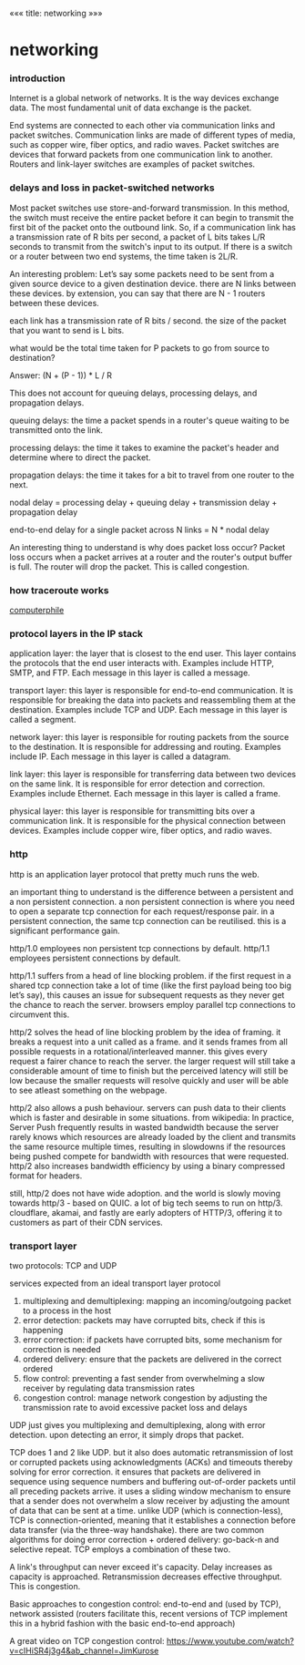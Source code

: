 «««
title: networking
»»»

# networking

### introduction

Internet is a global network of networks. It is the way devices exchange data. The most fundamental unit of data exchange is the packet.

End systems are connected to each other via communication links and packet switches. Communication links are made of different types of media, such as copper wire, fiber optics, and radio waves. Packet switches are devices that forward packets from one communication link to another. Routers and link-layer switches are examples of packet switches.

### delays and loss in packet-switched networks

Most packet switches use store-and-forward transmission. In this method, the switch must receive the entire packet before it can begin to transmit the first bit of the packet onto the outbound link. So, if a communication link has a transmission rate of R bits per second, a packet of L bits takes L/R seconds to transmit from the switch's input to its output. If there is a switch or a router between two end systems, the time taken is 2L/R.

An interesting problem:
Let’s say some packets need to be sent from a given source device to a given destination device. there are N links between these devices. by extension, you can say that there are N - 1 routers between these devices. 

each link has a transmission rate of R bits / second. the size of the packet that you want to send is L bits. 

what would be the total time taken for P packets to go from source to destination?

Answer: (N + (P - 1)) * L / R

This does not account for queuing delays, processing delays, and propagation delays.

queuing delays: the time a packet spends in a router's queue waiting to be transmitted onto the link.

processing delays: the time it takes to examine the packet's header and determine where to direct the packet.

propagation delays: the time it takes for a bit to travel from one router to the next.

nodal delay = processing delay + queuing delay + transmission delay + propagation delay

end-to-end delay for a single packet across N links = N * nodal delay

An interesting thing to understand is why does packet loss occur? Packet loss occurs when a packet arrives at a router and the router's output buffer is full. The router will drop the packet. This is called congestion.

### how traceroute works

[computerphile](https://www.youtube.com/watch?v=75yKT3OuE44&ab_channel=Computerphile)

### protocol layers in the IP stack

application layer: the layer that is closest to the end user. This layer contains the protocols that the end user interacts with. Examples include HTTP, SMTP, and FTP. Each message in this layer is called a message.

transport layer: this layer is responsible for end-to-end communication. It is responsible for breaking the data into packets and reassembling them at the destination. Examples include TCP and UDP. Each message in this layer is called a segment.

network layer: this layer is responsible for routing packets from the source to the destination. It is responsible for addressing and routing. Examples include IP. Each message in this layer is called a datagram.

link layer: this layer is responsible for transferring data between two devices on the same link. It is responsible for error detection and correction. Examples include Ethernet. Each message in this layer is called a frame.

physical layer: this layer is responsible for transmitting bits over a communication link. It is responsible for the physical connection between devices. Examples include copper wire, fiber optics, and radio waves.

### http

http is an application layer protocol that pretty much runs the web.

an important thing to understand is the difference between a persistent and a non persistent connection. a non persistent connection is where you need to open a separate tcp connection for each request/response pair. in a persistent connection, the same tcp connection can be reutilised. this is a significant performance gain.

http/1.0 employees non persistent tcp connections by default. http/1.1 employees persistent connections by default. 

http/1.1 suffers from a head of line blocking problem. if the first request in a shared tcp connection take a lot of time (like the first payload being too big let’s say), this causes an issue for subsequent requests as they never get the chance to reach the server. browsers employ parallel tcp connections to circumvent this.

http/2 solves the head of line blocking problem by the idea of framing. it breaks a request into a unit called as a frame. and it sends frames from all possible requests in a rotational/interleaved manner. this gives every request a fairer chance to reach the server. the larger request will still take a considerable amount of time to finish but the perceived latency will still be low because the smaller requests will resolve quickly and user will be able to see atleast something on the webpage.

http/2 also allows a push behaviour. servers can push data to their clients which is faster and desirable in some situations. from wikipedia: In practice, Server Push frequently results in wasted bandwidth because the server rarely knows which resources are already loaded by the client and transmits the same resource multiple times, resulting in slowdowns if the resources being pushed compete for bandwidth with resources that were requested. http/2 also increases bandwidth efficiency by using a binary compressed format for headers.

still, http/2 does not have wide adoption. and the world is slowly moving towards http/3 - based on QUIC. a lot of big tech seems to run on http/3. cloudflare, akamai, and fastly are early adopters of HTTP/3, offering it to customers as part of their CDN services.

### transport layer

two protocols: TCP and UDP

services expected from an ideal transport layer protocol
1. multiplexing and demultiplexing: mapping an incoming/outgoing packet to a process in the host
2. error detection: packets may have corrupted bits, check if this is happening
3. error correction: if packets have corrupted bits, some mechanism for correction is needed
4. ordered delivery: ensure that the packets are delivered in the correct ordered
5. flow control: preventing a fast sender from overwhelming a slow receiver by regulating data transmission rates
6. congestion control: manage network congestion by adjusting the transmission rate to avoid excessive packet loss and delays

UDP just gives you multiplexing and demultiplexing, along with error detection. upon detecting an error, it simply drops that packet.

TCP does 1 and 2 like UDP. but it also does automatic retransmission of lost or corrupted packets using acknowledgments (ACKs) and timeouts thereby solving for error correction. it ensures that packets are delivered in sequence using sequence numbers and buffering out-of-order packets until all preceding packets arrive. it uses a sliding window mechanism to ensure that a sender does not overwhelm a slow receiver by adjusting the amount of data that can be sent at a time. unlike UDP (which is connection-less), TCP is connection-oriented, meaning that it establishes a connection before data transfer (via the three-way handshake). there are two common algorithms for doing error correction + ordered delivery: go-back-n and selective repeat. TCP employs a combination of these two.

A link's throughput can never exceed it's capacity. Delay increases as capacity is approached. Retransmission decreases effective throughput. This is congestion.

Basic approaches to congestion control: end-to-end and (used by TCP), network assisted (routers facilitate this, recent versions of TCP implement this in a hybrid fashion with the basic end-to-end approach)

A great video on TCP congestion control: https://www.youtube.com/watch?v=cIHiSR4j3g4&ab_channel=JimKurose
 